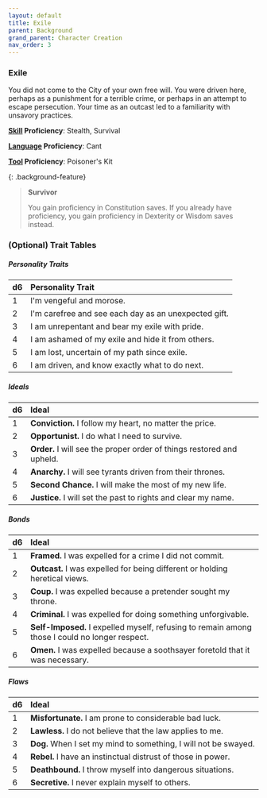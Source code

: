 ```yaml
---
layout: default
title: Exile
parent: Background
grand_parent: Character Creation
nav_order: 3
---
```


### Exile

You did not come to the City of your own free will. You were driven here, perhaps as a punishment for a terrible crime, or perhaps in an attempt to escape persecution. Your time as an outcast led to a familiarity with unsavory practices.

**[Skill](../../more/skills) Proficiency**: Stealth, Survival

**[Language](../../more/language) Proficiency**: Cant

**[Tool](../../more/tools) Proficiency**: Poisoner's Kit

{: .background-feature}
> **Survivor**
> 
> You gain proficiency in Constitution saves. If you already have proficiency, you gain proficiency in Dexterity or Wisdom saves instead.

### (Optional) Trait Tables

##### Personality Traits

| d6   | Personality Trait                                    |
| :--- | :--------------------------------------------------- |
| 1    | I'm vengeful and morose.                             |
| 2    | I'm carefree and see each day as an unexpected gift. |
| 3    | I am unrepentant and bear my exile with pride.       |
| 4    | I am ashamed of my exile and hide it from others.    |
| 5    | I am lost, uncertain of my path since exile.         |
| 6    | I am driven, and know exactly what to do next.       |


##### Ideals

| d6   | Ideal                                                                 |
| :--- | :-------------------------------------------------------------------- |
| 1    | **Conviction.** I follow my heart, no matter the price.               |
| 2    | **Opportunist.** I do what I need to survive.                         |
| 3    | **Order.** I will see the proper order of things restored and upheld. |
| 4    | **Anarchy.** I will see tyrants driven from their thrones.            |
| 5    | **Second Chance.** I will make the most of my new life.               |
| 6    | **Justice.** I will set the past to rights and clear my name.         |


##### Bonds

| d6   | Ideal                                                                                          |
| :--- | :--------------------------------------------------------------------------------------------- |
| 1    | **Framed.** I was expelled for a crime I did not commit.                                       |
| 2    | **Outcast.** I was expelled for being different or holding heretical views.                    |
| 3    | **Coup.** I was expelled because a pretender sought my throne.                                 |
| 4    | **Criminal.** I was expelled for doing something unforgivable.                                 |
| 5    | **Self-Imposed.** I expelled myself, refusing to remain among those I could no longer respect. |
| 6    | **Omen.** I was expelled because a soothsayer foretold that it was necessary.                  |


##### Flaws

| d6   | Ideal                                                           |
| :--- | :-------------------------------------------------------------- |
| 1    | **Misfortunate.** I am prone to considerable bad luck.          |
| 2    | **Lawless.** I do not believe that the law applies to me.       |
| 3    | **Dog.** When I set my mind to something, I will not be swayed. |
| 4    | **Rebel.** I have an instinctual distrust of those in power.    |
| 5    | **Deathbound.** I throw myself into dangerous situations.       |
| 6    | **Secretive.** I never explain myself to others.                |
